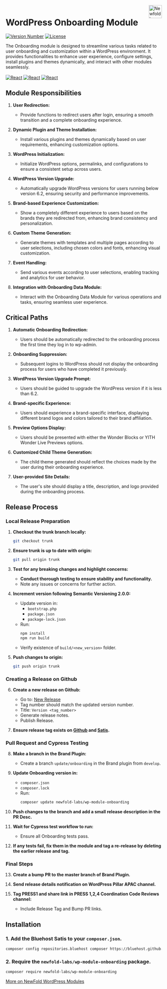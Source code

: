 <a href="https://newfold.com/" target="_blank">
    <img src="https://newfold.com/content/experience-fragments/newfold/site-header/master/_jcr_content/root/header/logo.coreimg.svg/1621395071423/newfold-digital.svg" alt="Newfold Logo" title="Newfold Digital" align="right" 
height="42" />
</a>

# WordPress Onboarding Module
[![Version Number](https://img.shields.io/github/v/release/newfold-labs/wp-module-onboarding?color=77dd77&labelColor=00000&style=for-the-badge)](https://github.com/newfold/wp-module-onboarding/releases)
[![License](https://img.shields.io/github/license/newfold-labs/wp-module-onboarding?labelColor=333333&color=666666&style=for-the-badge)](https://raw.githubusercontent.com/newfold-labs/wp-module-onboarding/master/LICENSE)


The Onboarding module is designed to streamline various tasks related to user onboarding and customization within a WordPress environment. It provides functionalities to enhance user experience, configure settings, install plugins and themes dynamically, and interact with other modules seamlessly.
<br><br>
[![React](https://img.shields.io/badge/Wordpress-21759B?style=for-the-badge&logo=wordpress&logoColor=white)]()
[![React](https://img.shields.io/badge/PHP-777BB4?style=for-the-badge&logo=php&logoColor=white)]()
[![React](https://shields.io/badge/react-black?logo=react&style=for-the-badge)]()
<br>
## Module Responsibilities

1. **User Redirection:**
   - Provide functions to redirect users after login, ensuring a smooth transition and a complete onboarding experience.

2. **Dynamic Plugin and Theme Installation:**
   - Install various plugins and themes dynamically based on user requirements, enhancing customization options.

3. **WordPress Initialization:**
   - Initialize WordPress options, permalinks, and configurations to ensure a consistent setup across users.

4. **WordPress Version Upgrade:**
   - Automatically upgrade WordPress versions for users running below version 6.2, ensuring security and performance improvements.

5. **Brand-based Experience Customization:**
   - Show a completely different experience to users based on the brands they are redirected from, enhancing brand consistency and personalization.

6. **Custom Theme Generation:**
   - Generate themes with templates and multiple pages according to user selections, including chosen colors and fonts, enhancing visual customization.

7. **Event Handling:**
   - Send various events according to user selections, enabling tracking and analytics for user behavior.

8. **Integration with Onboarding Data Module:**
   - Interact with the Onboarding Data Module for various operations and tasks, ensuring seamless user experience.

## Critical Paths
1. **Automatic Onboarding Redirection:**
   - Users should be automatically redirected to the onboarding process the first time they log in to wp-admin.

2. **Onboarding Suppression:**
   - Subsequent logins to WordPress should not display the onboarding process for users who have completed it previously.

3. **WordPress Version Upgrade Prompt:**
   - Users should be guided to upgrade the WordPress version if it is less than 6.2.

4. **Brand-specific Experience:**
   - Users should experience a brand-specific interface, displaying different brand logos and colors tailored to their brand affiliation.

5. **Preview Options Display:**
   - Users should be presented with either the Wonder Blocks or YITH Wonder Live Previews options.

6. **Customized Child Theme Generation:**
   - The child theme generated should reflect the choices made by the user during their onboarding experience.

7. **User-provided Site Details:**
   - The user's site should display a title, description, and logo provided during the onboarding process.

## Release Process

### Local Release Preparation

1. **Checkout the trunk branch locally:**
   ```bash
   git checkout trunk
   ```

2. **Ensure trunk is up to date with origin:**
   ```bash
   git pull origin trunk
   ```

3. **Test for any breaking changes and highlight concerns:**
   - **Conduct thorough testing to ensure stability and functionality.**
   - Note any issues or concerns for further action.

4. **Increment version following Semantic Versioning 2.0.0:**
   - Update version in:
     - `bootstrap.php`
     - `package.json`
     - `package-lock.json`
   - Run:
     ```bash
     npm install
     npm run build
     ```
   - Verify existence of `build/<new_version>` folder.

5. **Push changes to origin:**
   ```bash
   git push origin trunk
   ```

### Creating a Release on Github

6. **Create a new release on Github:**
   - Go to: [New Release](https://github.com/newfold-labs/wp-module-onboarding/releases/new)
   - Tag number should match the updated version number.
   - Title: `Version <tag_number>`
   - Generate release notes.
   - Publish Release.

7. **Ensure release tag exists on [Github](https://github.com/newfold-labs/wp-module-onboarding/releases/) and [Satis](https://github.com/newfold-labs/satis/actions).**

### Pull Request and Cypress Testing

8. **Make a branch in the Brand Plugin:**
   - Create a branch `update/onboarding` in the Brand plugin from `develop`.

9. **Update Onboarding version in:**
   - `composer.json`
   - `composer.lock`
   - Run:
     ```bash
     composer update newfold-labs/wp-module-onboarding
     ```

10. **Push changes to the branch and add a small release description in the PR Desc.**

11. **Wait for Cypress test workflow to run:**
    - Ensure all Onboarding tests pass.

12. **If any tests fail, fix them in the module and tag a re-release by deleting the earlier release and tag.**

### Final Steps

13. **Create a bump PR to the master branch of Brand Plugin.**

14. **Send release details notification on WordPress Pillar APAC channel.**

15. **Tag PRESS1 and share link in PRESS 1,2,4 Coordination Code Reviews channel:**
    - Include Release Tag and Bump PR links.

## Installation

### 1. Add the Bluehost Satis to your `composer.json`.

 ```bash
 composer config repositories.bluehost composer https://bluehost.github.io/satis
 ```

### 2. Require the `newfold-labs/wp-module-onboarding` package.

 ```bash
 composer require newfold-labs/wp-module-onboarding
 ```

[More on NewFold WordPress Modules](https://github.com/newfold-labs/wp-module-loader)
